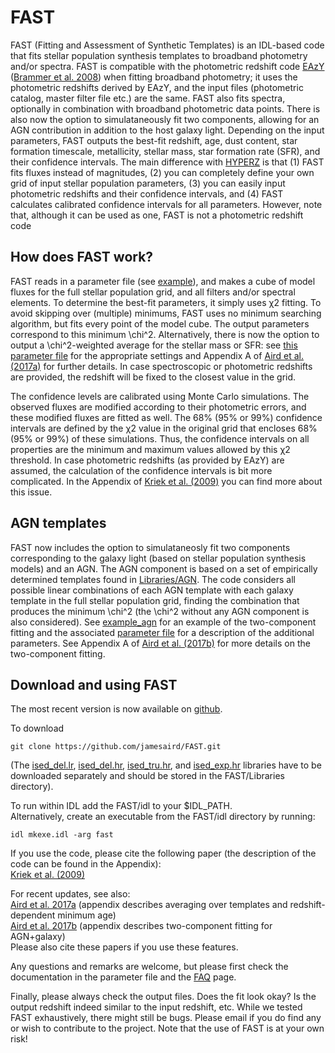 # FAST
FAST (Fitting and Assessment of Synthetic Templates) is an IDL-based code that fits stellar population synthesis templates to broadband photometry and/or spectra. FAST is compatible with the photometric redshift code [EAzY](http://www.astro.yale.edu/eazy/) ([Brammer et al. 2008](http://adsabs.harvard.edu/abs/2008arXiv0807.1533B)) when fitting broadband photometry; it uses the photometric redshifts derived by EAzY, and the input files (photometric catalog, master filter file etc.) are the same. FAST also fits spectra, optionally in combination with broadband photometric data points. There is also now the option to simulataneously fit two components, allowing for an AGN contribution in addition to the host galaxy light. Depending on the input parameters, FAST outputs the best-fit redshift, age, dust content, star formation timescale, metallicity, stellar mass, star formation rate (SFR), and their confidence intervals. The main difference with [HYPERZ](http://webast.ast.obs-mip.fr/hyperz/) is that (1) FAST fits fluxes instead of magnitudes, (2) you can completely define your own grid of input stellar population parameters, (3) you can easily input photometric redshifts and their confidence intervals, and (4) FAST calculates calibrated confidence intervals for all parameters. However, note that, although it can be used as one, FAST is not a photometric redshift code 

## How does FAST work?

FAST reads in a parameter file (see [example](example_phot/fast.param)), and makes a cube of model fluxes for the full stellar population grid, and all filters and/or spectral elements. To determine the best-fit parameters, it simply uses χ2 fitting. To avoid skipping over (multiple) minimums, FAST uses no minimum searching algorithm, but fits every point of the model cube. 
The output parameters correspond to this minimum \chi^2. 
Alternatively, there is now the option to output a \chi^2-weighted average for the stellar mass or SFR: see [this parameter file](example_agn/fast.param) for the appropriate settings and Appendix A of [Aird et al. (2017a)](http://adsabs.harvard.edu/abs/2017MNRAS.465.3390A) for further details. 
In case spectroscopic or photometric redshifts are provided, the redshift will be fixed to the closest value in the grid.

The confidence levels are calibrated using Monte Carlo simulations. The observed fluxes are modified according to their photometric errors, and these modified fluxes are fitted as well. The 68% (95% or 99%) confidence intervals are defined by the χ2 value in the original grid that encloses 68% (95% or 99%) of these simulations. Thus, the confidence intervals on all properties are the minimum and maximum values allowed by this χ2 threshold. In case photometric redshifts (as provided by EAzY) are assumed, the calculation of the confidence intervals is bit more complicated. In the Appendix of [Kriek et al. (2009)](http://adsabs.harvard.edu/abs/2009ApJ...700..221K) you can find more about this issue.

## AGN templates

FAST now includes the option to simulataneosly fit two components corresponding to the galaxy light (based on stellar population synthesis models) and an AGN. The AGN component is based on a set of empirically determined templates found in [Libraries/AGN](Libraries/AGN). The code considers all possible linear combinations of each AGN template with each galaxy template in the full stellar population grid, finding the combination that produces the minimum \chi^2 (the \chi^2 without any AGN component is also considered). See [example_agn](example_agn) for an example of the two-component fitting and the associated [parameter file](example_agn/fast.param) for a description of the additional parameters. See Appendix A of [Aird et al. (2017b)](https://arxiv.org/abs/1705.01132) for more details on the two-component fitting.


## Download and using FAST

The most recent version is now available on [github](https://github.com/jamesaird/FAST).

To download
```
git clone https://github.com/jamesaird/FAST.git
```
(The 
[ised_del.lr](http://pepper.astro.berkeley.edu/~mariska/FAST_Libraries/ised_del.lr.tar.gz), 
[ised_del.hr](http://pepper.astro.berkeley.edu/~mariska/FAST_Libraries/ised_del.hr.tar.gz), 
[ised_tru.hr](http://pepper.astro.berkeley.edu/~mariska/FAST_Libraries/ised_tru.hr.tar.gz), 
and 
[ised_exp.hr](http://pepper.astro.berkeley.edu/~mariska/FAST_Libraries/ised_exp.hr.tar.gz)
libraries have to be downloaded separately and should be stored in the FAST/Libraries directory).

To run within IDL add the FAST/idl to your $IDL_PATH.  
Alternatively, create an executable from the FAST/idl directory by running:
```
idl mkexe.idl -arg fast
```

If you use the code, please cite the following paper (the description of the code can be found in the Appendix):  
[Kriek et al. (2009)](http://adsabs.harvard.edu/abs/2009ApJ...700..221K)

For recent updates, see also:  
[Aird et al. 2017a](http://adsabs.harvard.edu/abs/2017MNRAS.465.3390A) (appendix describes averaging over templates and redshift-dependent minimum age)  
[Aird et al. 2017b](https://arxiv.org/abs/1705.01132) (appendix describes two-component fitting for AGN+galaxy)  
Please also cite these papers if you use these features.

Any questions and remarks are welcome, but please first check the documentation in the parameter file and the [FAQ](FAQ.md) page.

Finally, please always check the output files. Does the fit look okay? Is the output redshift indeed similar to the input redshift, etc. While we tested FAST exhaustively, there might still be bugs. Please email if you do find any or wish to contribute to the project. Note that the use of FAST is at your own risk!


